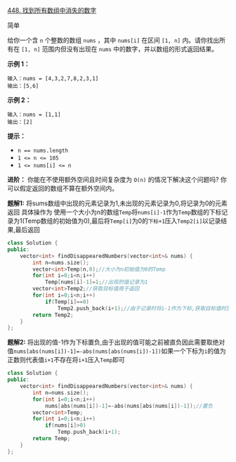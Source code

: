 [448. 找到所有数组中消失的数字](https://leetcode.cn/problems/find-all-numbers-disappeared-in-an-array/)

简单



给你一个含 `n` 个整数的数组 `nums` ，其中 `nums[i]` 在区间 `[1, n]` 内。请你找出所有在 `[1, n]` 范围内但没有出现在 `nums` 中的数字，并以数组的形式返回结果。

 

**示例 1：**

```
输入：nums = [4,3,2,7,8,2,3,1]
输出：[5,6]
```

**示例 2：**

```
输入：nums = [1,1]
输出：[2]
```

 

**提示：**

- `n == nums.length`
- `1 <= n <= 105`
- `1 <= nums[i] <= n`

**进阶：** 你能在不使用额外空间且时间复杂度为 `O(n)` 的情况下解决这个问题吗? 你可以假定返回的数组不算在额外空间内。

**题解1:** 将sums数组中出现的元素记录为1,未出现的元素记录为0,将记录为0的元素返回
具体操作为
使用一个大小为n的数组`Temp`将`nums[i]-1`作为`Temp`数组的下标记录为1(Temp数组的初始值为0),最后将`Temp[i]`为0的`下标+1`压入`Temp2[i]`以记录结果,最后返回

```c++
class Solution {
public:
	vector<int> findDisappearedNumbers(vector<int>& nums) {
		int n=nums.size();
		vector<int>Temp(n,0);//大小为n初始值为0的Temp
		for(int i=0;i<n;i++)
			Temp[nums[i]-1]=1;//出现的值记录为1
		vector<int>Temp2;//获取目标值用于返回
		for(int i=0;i<n;i++)
			if(Temp[i]==0)
				Temp2.push_back(i+1);//由于记录时将i-1作为下标,获取目标值时加回来
		return Temp2;
	}
};
```



**题解2:** 将出现的值-1作为下标置负,由于出现的值可能之前被直负因此需要取绝对值`nums[abs(nums[i])-1]=-abs(nums[abs(nums[i])-1])`如果一个下标为`i`的值为正数则代表值`i+1`不存在将`i+1`压入`Temp`即可

```c++
class Solution {
public:
    vector<int> findDisappearedNumbers(vector<int>& nums) {
        int n=nums.size();
        for(int i=0;i<n;i++)
            nums[abs(nums[i])-1]=-abs(nums[abs(nums[i])-1]);//置负
        vector<int>Temp;
        for(int i=0;i<n;i++)
            if(nums[i]>0)
                Temp.push_back(i+1);
        return Temp;
    }
};
```

